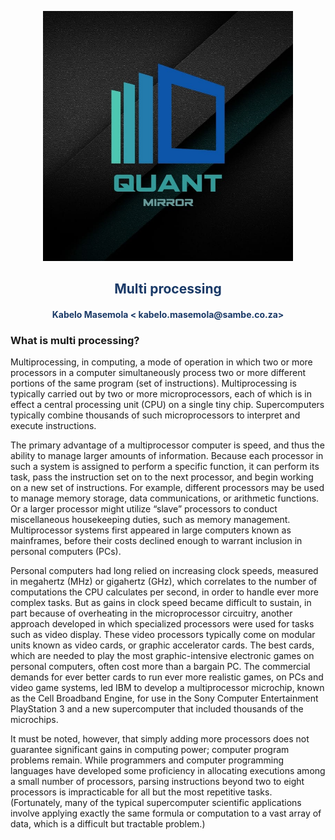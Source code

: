 <p align="center" style="background-color:"><img src="../assets/logo.jpeg"  width="400"></p><p align="center"><h2 style="color: #193967; text-align: center">
    Multi processing
</h2></p>
<p align="center"><h4 style="color: #193967; text-align: center">
    Kabelo Masemola < kabelo.masemola@sambe.co.za>
</h4></p>






### What is multi processing?
Multiprocessing, in computing, a mode of operation in which two or more processors in a computer simultaneously process two or more 
different portions of the same program (set of instructions). Multiprocessing is typically carried out by two or more microprocessors, each of which is in effect a central processing unit (CPU) on a single tiny chip. 
Supercomputers typically combine thousands of such microprocessors to interpret and execute instructions.


The primary advantage of a multiprocessor computer is speed, and thus the ability to manage larger amounts of information. Because each processor in such a system is assigned to perform a specific function, it can perform its task, pass the instruction set on to the next processor, and begin working on a new set of instructions. For example, different processors may be used to manage memory storage, data communications, or arithmetic functions. Or a larger processor might utilize “slave” processors to conduct miscellaneous housekeeping duties, such as memory management. Multiprocessor systems first appeared in large computers known as mainframes, before their costs declined enough to warrant inclusion in personal computers (PCs).

Personal computers had long relied on increasing clock speeds, measured in megahertz (MHz) or gigahertz (GHz), which correlates to the number of computations the CPU calculates per second, in order to handle ever more complex tasks. But as gains in clock speed became difficult to sustain, in part because of overheating in the microprocessor circuitry, another approach developed in which specialized processors were used for tasks such as video display. These video processors typically come on modular units known as video cards, or graphic accelerator cards. The best cards, which are needed to play the most graphic-intensive electronic games on personal computers, often cost more than a bargain PC. The commercial demands for ever better cards to run ever more realistic games, on PCs and video game systems, led IBM to develop a multiprocessor microchip, known as the Cell Broadband Engine, for use in the Sony Computer Entertainment PlayStation 3 and a new supercomputer that included thousands of the microchips.

It must be noted, however, that simply adding more processors does not guarantee significant gains in computing power; computer program problems remain. While programmers and computer programming languages have developed some proficiency in allocating executions among a small number of processors, parsing instructions beyond two to eight processors is impracticable for all but the most repetitive tasks. (Fortunately, many of the typical supercomputer scientific applications involve applying exactly the same formula or computation to a vast array of data, which is a difficult but tractable problem.)
